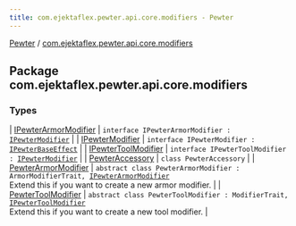 ```yaml
---
title: com.ejektaflex.pewter.api.core.modifiers - Pewter
---
```


[Pewter](../index.html) / [com.ejektaflex.pewter.api.core.modifiers](./index.html)

## Package com.ejektaflex.pewter.api.core.modifiers

### Types

| [IPewterArmorModifier](-i-pewter-armor-modifier.html) | `interface IPewterArmorModifier : `[`IPewterModifier`](-i-pewter-modifier/index.html) |
| [IPewterModifier](-i-pewter-modifier/index.html) | `interface IPewterModifier : `[`IPewterBaseEffect`](../com.ejektaflex.pewter.api.core/-i-pewter-base-effect.html) |
| [IPewterToolModifier](-i-pewter-tool-modifier.html) | `interface IPewterToolModifier : `[`IPewterModifier`](-i-pewter-modifier/index.html) |
| [PewterAccessory](-pewter-accessory/index.html) | `class PewterAccessory` |
| [PewterArmorModifier](-pewter-armor-modifier/index.html) | `abstract class PewterArmorModifier : ArmorModifierTrait, `[`IPewterArmorModifier`](-i-pewter-armor-modifier.html)<br>Extend this if you want to create a new armor modifier. |
| [PewterToolModifier](-pewter-tool-modifier/index.html) | `abstract class PewterToolModifier : ModifierTrait, `[`IPewterToolModifier`](-i-pewter-tool-modifier.html)<br>Extend this if you want to create a new tool modifier. |

